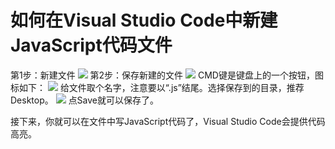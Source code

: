 ---
---
# 如何在Visual Studio Code中新建JavaScript代码文件

第1步：新建文件
![](https://i.imgur.com/DacRqS6.png)
第2步：保存新建的文件
![](https://i.imgur.com/yob12ZX.png)
CMD键是键盘上的一个按钮，图标如下：
![](https://i.imgur.com/HNcHAoL.png)
给文件取个名字，注意要以“.js”结尾。选择保存到的目录，推荐Desktop。
![](https://i.imgur.com/rRikHnc.png)
点Save就可以保存了。

接下来，你就可以在文件中写JavaScript代码了，Visual Studio Code会提供代码高亮。
